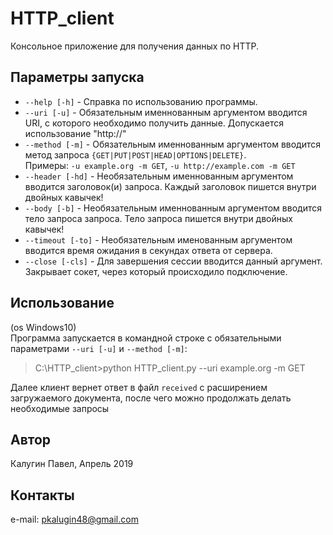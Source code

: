 # HTTP_client
Консольное приложение для получения данных по HTTP.

## Параметры запуска
* `--help [-h]` - Справка по использованию программы.
* `--uri [-u]` - Обязательным именнованным аргументом вводится URI, с которого необходимо получить данные. Допускается использование "http://"  
* `--method [-m]` - Обязательным именнованным аргументом вводится метод запроса `{GET|PUT|POST|HEAD|OPTIONS|DELETE}`.  
Примеры: `-u example.org -m GET`, `-u http://example.com -m GET`  
* `--header [-hd]` - Необязательным именнованным аргументом вводится заголовок(и) запроса. Каждый заголовок пишется внутри двойных кавычек!  
* `--body [-b]` - Необязательным именнованным аргументом вводится тело запроса запроса. Тело запроса пишется внутри двойных кавычек!  
* `--timeout [-to]` - Необязательным именованным аргументом вводится время ожидания в секундах ответа от сервера.  
* `--close [-cls]` - Для завершения сессии вводится данный аргумент. Закрывает сокет, через который происходило подключение.

## Использование
(os Windows10)  
Программа запускается в командной строке с обязательными параметрами `--uri [-u]` и `--method [-m]`:  
> C:\HTTP_client>python HTTP_client.py --uri example.org -m GET

Далее клиент вернет ответ в файл `received` с расширением загружаемого документа, после чего можно продолжать делать необходимые запросы
## Автор
Калугин Павел, Апрель 2019
## Контакты
e-mail: pkalugin48@gmail.com